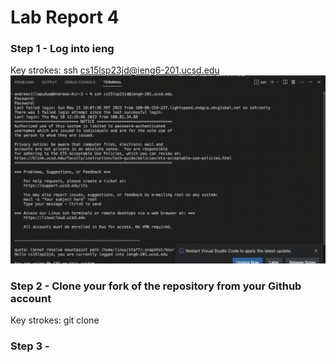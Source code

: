 # Lab Report 4
### Step 1 - Log into ieng
Key strokes: ssh<space> cs15lsp23jd@ieng6-201.ucsd.edu<return>
<password><return>
 ![login](ieng6.png)
### Step 2 - Clone your fork of the repository from your Github account
Key strokes: git clone <copy><paste><return>
### Step 3 - 
